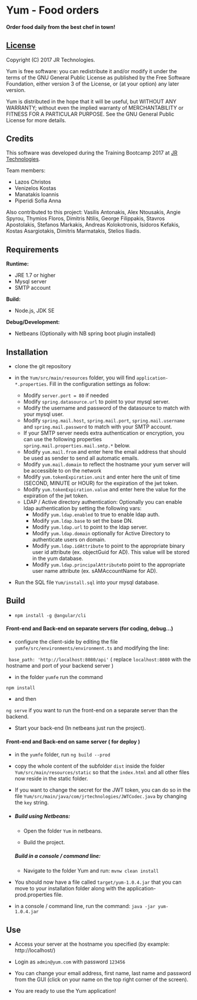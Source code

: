 # Yum - Food orders

#### Order food daily from the best chef in town!

## [License](LICENSE)

Copyright (C) 2017 JR Technologies.

Yum is free software: you can redistribute it and/or modify it under the terms of the GNU General Public License
as published by the Free Software Foundation, either version 3 of the License, or (at your option) any later version.

Yum is distributed in the hope that it will be useful, but WITHOUT ANY WARRANTY; 
without even the implied warranty of MERCHANTABILITY or FITNESS FOR A PARTICULAR PURPOSE. 
See the GNU General Public License for more details.

## Credits

This software was developed during the Training Bootcamp 2017 at [JR Technologies](http://www.jrtechnologies.com).

Team members:
* Lazos Christos
* Venizelos Kostas
* Manatakis Ioannis
* Piperidi Sofia Anna

Also contributed to this project: Vasilis Antonakis, Alex Ntousakis, Angie Spyrou, Thymios Floros, Dimitris Ntilis, George Filippakis, 
Stavros Apostolakis, Stefanos Markakis, Andreas Kolokotronis, Isidoros Kefakis, Kostas Asargiotakis, Dimitris Marmatakis, Stelios Iliadis.

## Requirements

**Runtime:**

* JRE 1.7 or higher
* Mysql server
* SMTP account

**Build:**

* Node.js, JDK SE
 
**Debug/Development:**

* Netbeans (Optionally with NB spring boot plugin installed)

## Installation

* clone the git repository

* in the `Yum/src/main/resources` folder, you will find `application-*.properties`. Fill in the configuration settings as follow:
	* Modify `server.port = 80` if needed
	* Modify `spring.datasource.url` to point to your mysql server.
	* Modify the username and password of the datasource to match with your mysql user.
	* Modify `spring.mail.host`, `spring.mail.port`, `spring.mail.username` and `spring.mail.password` to match with your SMTP account.
	* If your SMTP server needs extra authentication or encryption, you can use the following properties `spring.mail.properties.mail.smtp.*` below.
	* Modify `yum.mail.from` and enter here the email address that should be used as sender to send all automatic emails.
	* Modify `yum.mail.domain` to reflect the hostname your yum server will be accessible to on the network
	* Modify `yum.tokenExpiration.unit` and enter here the unit of time (SECOND, MINUTE or HOUR) for the expiration of the jwt token. 
	* Modify `yum.tokenExpiration.value` and enter here the value for the expiration of the jwt token.
	*  LDAP / Active directory authentication:
	Optionally you can enable ldap authentication by setting the following vars:
		* Modify `yum.ldap.enabled` to true to enable ldap auth.
		* Modify `yum.ldap.base` to set the base DN.
		* Modify `yum.ldap.url` to point to the ldap server.
		* Modify `yum.ldap.domain` optionally for Active Directory to authenticate users on domain.
		* Modify `yum.ldap.idAttribute` to point to the appropriate binary user id attribute (ex. objectGuid for AD). This value will be stored in the yum database.
		* Modify `yum.ldap.principalAttribute`to point to the appropriate user name attribute (ex. sAMAccountName for AD).
		
* Run the SQL file `Yum/install.sql` into your mysql database.

## Build

* `npm install -g @angular/cli`


#### Front-end and Back-end on separate servers (for coding, debug...)

* configure the client-side by editing the file `yumfe/src/environments/environment.ts` and modifying the line:

` base_path: 'http://localhost:8080/api'` ( replace `localhost:8080` with the hostname and port of your backend server )

* in the folder `yumfe` run the command

`npm install`

* and then

`ng serve` if you want to run the front-end on a separate server than the backend.

* Start your back-end (In netbeans just run the project).

#### Front-end and Back-end on same server ( for deploy )


* in the `yumfe` folder, run `ng build --prod`

* copy the whole content of the subfolder `dist` inside the folder `Yum/src/main/resources/static` so that the `index.html` and all other files now reside in the static folder.

* If you want to change the secret for the JWT token, you can do so in the file `Yum/src/main/java/com/jrtechnologies/JWTCodec.java` by changing the `key` string.

*	##### Build using Netbeans:

	* Open the folder `Yum` in netbeans.

	* Build the project.  


	##### Build in a console / command line: 

	* Navigate to the folder Yum and run: 
    `mvnw clean install`  

* You should now have a file called `target/yum-1.0.4.jar` that you can move to your installation folder along with the application-prod.properties file.

* in a console / command line, run the command:
`java -jar yum-1.0.4.jar`

## Use

* Access your server at the hostname you specified (by example: http://localhost/)

* Login as `admin@yum.com` with password `123456`

* You can change your email address, first name, last name and password from the GUI (click on your name on the top right corner of the screen).

* You are ready to use the Yum application!
